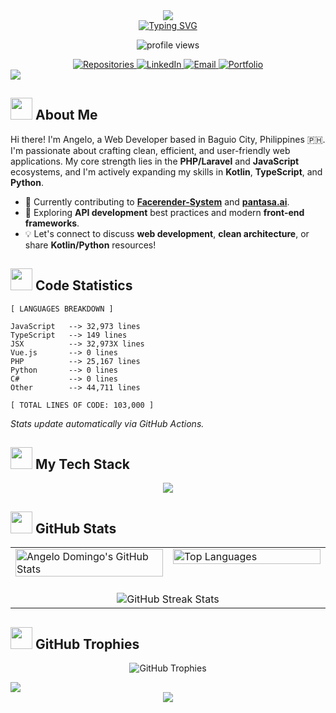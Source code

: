 <div align="center">
  <img src="https://capsule-render.vercel.app/api?type=waving&color=00AEFF&height=200&section=header&text=Angelo%20Domingo&fontSize=50&fontColor=FFFFFF&animation=fadeIn&fontAlignY=35"/>
</div>

<div align="center">
  <!-- Updated Typing SVG URL and simplified text -->
  <a href="https://git.io/typing-svg">
    <img src="https://readme-typing-svg.herokuapp.com?font=Fira+Code&weight=600&size=24&pause=1000&color=00AEFF&center=true&vCenter=true&width=500&lines=Software+Engineer;PHP%2FLaravel+%26+JS+Dev;Based+in+Baguio+PH+%F0%9F%87%B5%F0%9F%87%AD" alt="Typing SVG" />
  </a>
</div>

<!-- Profile Views Counter -->
<p align="center">
  <img src="https://komarev.com/ghpvc/?username=angelo-domingo118&label=PROFILE%20VIEWS&color=00AEFF&style=for-the-badge" alt="profile views" />
</p>

<!-- Social Links -->
<div align="center">
  <a href="https://github.com/angelo-domingo118?tab=repositories">
    <img src="https://img.shields.io/badge/Repositories-7952B3?style=for-the-badge&logo=github&logoColor=white&labelColor=1A1B27" alt="Repositories"/>
  </a>
  <a href="https://www.linkedin.com/in/angelo-domingo-dev-invented/">
    <img src="https://img.shields.io/badge/LinkedIn-0077B5?style=for-the-badge&logo=linkedin&logoColor=white&labelColor=1A1B27" alt="LinkedIn"/>
  </a>
  <a href="mailto:angelo.d.dev.contact@email.com">
    <img src="https://img.shields.io/badge/Email-D14836?style=for-the-badge&logo=gmail&logoColor=white&labelColor=1A1B27" alt="Email"/>
  </a>
  <a href="https://my-cool-portfolio-angelo.vercel.app/">
    <img src="https://img.shields.io/badge/Portfolio-000000?style=for-the-badge&logo=vercel&logoColor=white&labelColor=1A1B27" alt="Portfolio"/>
  </a>
</div>

<!-- Divider -->
<img src="https://user-images.githubusercontent.com/73097560/115834477-dbab4500-a447-11eb-908a-139a6edaec5c.gif">

<!-- About Me Section -->
## <img src="https://media.giphy.com/media/mGcNjsfWAjY5AEZNw6/giphy.gif" width="35"> About Me

Hi there! I'm Angelo, a Web Developer based in Baguio City, Philippines 🇵🇭. I'm passionate about crafting clean, efficient, and user-friendly web applications. My core strength lies in the **PHP/Laravel** and **JavaScript** ecosystems, and I'm actively expanding my skills in **Kotlin**, **TypeScript**, and **Python**.

- 🔭 Currently contributing to **[Facerender-System](https://github.com/angelo-domingo118/Facerender-System)** and **[pantasa.ai](https://github.com/angelo-domingo118/pantasa.ai)**.
- 🌱 Exploring **API development** best practices and modern **front-end frameworks**.
- 💡 Let's connect to discuss **web development**, **clean architecture**, or share **Kotlin/Python** resources!

<!-- Code Statistics Section -->
## <img src="https://media.giphy.com/media/WUlplcMpOCEmTGBtBW/giphy.gif" width="35"> Code Statistics

<!-- LANGUAGES BREAKDOWN START -->
```
[ LANGUAGES BREAKDOWN ]

JavaScript   --> 32,973 lines
TypeScript   --> 149 lines
JSX          --> 32,973X lines
Vue.js       --> 0 lines
PHP          --> 25,167 lines
Python       --> 0 lines
C#           --> 0 lines
Other        --> 44,711 lines

[ TOTAL LINES OF CODE: 103,000 ]
```

*Stats update automatically via GitHub Actions.*
<!-- LANGUAGES BREAKDOWN END -->

<!-- Tech Stack Section -->
## <img src="https://media.giphy.com/media/QssGEmpkyEOhBCb7e1/giphy.gif" width="35"> My Tech Stack

<p align="center">
  <!-- Added 'python' to the icon list -->
  <a href="https://skillicons.dev">
    <img src="https://skillicons.dev/icons?i=php,laravel,js,ts,python,html,css,git,mysql,tailwind,react,vue,kotlin,figma,docker,vscode&perline=8" />
  </a>
</p>

<!-- GitHub Stats Section - Improved Layout -->
## <img src="https://media.giphy.com/media/iY8CRBdQXODJSCERIr/giphy.gif" width="35"> GitHub Stats

<table width="95%" align="center">
  <tr>
    <!-- GitHub Stats Card -->
    <td width="50%" valign="top">
      <img width="100%" src="https://github-readme-stats.vercel.app/api?username=angelo-domingo118&show_icons=true&theme=tokyonight&count_private=true&include_all_commits=true&rank_icon=github&hide_border=true&card_width=450" alt="Angelo Domingo's GitHub Stats" />
    </td>
    <!-- Top Languages Card -->
    <td width="50%" valign="top">
       <img width="100%" src="https://github-readme-stats.vercel.app/api/top-langs/?username=angelo-domingo118&layout=compact&theme=tokyonight&langs_count=8&hide_border=true&card_width=450" alt="Top Languages" />
    </td>
  </tr>
  <tr>
    <!-- Streak Stats Card - Centered Below -->
    <td colspan="2" align="center">
       <br> <!-- Optional line break for spacing -->
       <img align="center" src="https://streak-stats.demolab.com?user=angelo-domingo118&theme=tokyonight&hide_border=true" alt="GitHub Streak Stats" />
    </td>
  </tr>
</table>

<!-- GitHub Trophies Section -->
## <img src="https://media.giphy.com/media/fYSnHlufsegaAwBICn/giphy.gif" width="35"> GitHub Trophies

<p align="center">
  <img src="https://github-profile-trophy.vercel.app/?username=angelo-domingo118&theme=tokyonight&row=1&column=6&margin-w=15&margin-h=15&no-bg=true&no-frame=true" alt="GitHub Trophies" />
</p>

<!-- Divider -->
<img src="https://user-images.githubusercontent.com/73097560/115834477-dbab4500-a447-11eb-908a-139a6edaec5c.gif">

<!-- Footer -->
<div align="center">
  <img src="https://capsule-render.vercel.app/api?type=waving&color=00AEFF&height=120&section=footer"/>
</div>
